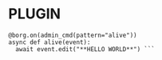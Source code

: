 # PLUGIN

```from ULTRA.utils import admin_cmd
@borg.on(admin_cmd(pattern="alive"))
async def alive(event):
  await event.edit("**HELLO WORLD**") ```
